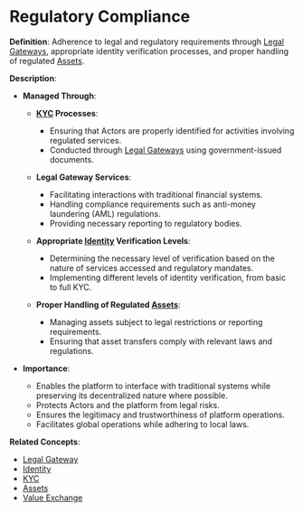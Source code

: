 # Regulatory Compliance

**Definition**: Adherence to legal and regulatory requirements through [Legal Gateways](legal-gateway.md), appropriate identity verification processes, and proper handling of regulated [Assets](asset.md).

**Description**:

- **Managed Through**:

  - **[KYC](kyc.md) Processes**:
    - Ensuring that Actors are properly identified for activities involving regulated services.
    - Conducted through [Legal Gateways](legal-gateway.md) using government-issued documents.

  - **Legal Gateway Services**:
    - Facilitating interactions with traditional financial systems.
    - Handling compliance requirements such as anti-money laundering (AML) regulations.
    - Providing necessary reporting to regulatory bodies.

  - **Appropriate [Identity](identity.md) Verification Levels**:
    - Determining the necessary level of verification based on the nature of services accessed and regulatory mandates.
    - Implementing different levels of identity verification, from basic to full KYC.

  - **Proper Handling of Regulated [Assets](asset.md)**:
    - Managing assets subject to legal restrictions or reporting requirements.
    - Ensuring that asset transfers comply with relevant laws and regulations.

- **Importance**:

  - Enables the platform to interface with traditional systems while preserving its decentralized nature where possible.
  - Protects Actors and the platform from legal risks.
  - Ensures the legitimacy and trustworthiness of platform operations.
  - Facilitates global operations while adhering to local laws.

**Related Concepts**:

- [Legal Gateway](legal-gateway.md)
- [Identity](identity.md)
- [KYC](kyc.md)
- [Assets](asset.md)
- [Value Exchange](value-exchange.md)
  